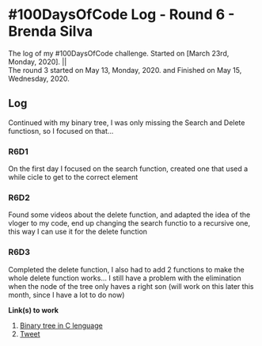 # #100DaysOfCode Log - Round 6 - Brenda Silva

The log of my #100DaysOfCode challenge. Started on [March 23rd, Monday, 2020]. ||  
The round 3 started on May 13, Monday, 2020. and Finished on May 15, Wednesday, 2020.

## Log
Continued with my binary tree, I was only missing the Search and Delete functiosn, so I focused on that...

### R6D1
On the first day I focused on the search function, created one that used a while cicle to get to the correct element 


### R6D2
Found some videos about the delete function, and adapted the idea of the vloger to my code, end up changing the search functio to a recursive one, this way I can use it for the delete function 

### R6D3
Completed the delete function, I also had to add 2 functions to make the whole delete function works... 
I still have a problem with the elimination when the node of the tree only haves a right son (will work on this later this month, since I have a lot to do now)

**Link(s) to work**
1. [Binary tree in C lenguage](https://github.com/brenda-aline/PatronesParaDatosEstructurados/blob/master/ArbolBinario%20-%20Brenda%20Silva.c)
2. [Tweet](https://twitter.com/suckithoney_/status/1262028506084581376?s=20)
